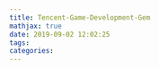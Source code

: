 ```yaml
---
title: Tencent-Game-Development-Gem
mathjax: true
date: 2019-09-02 12:02:25
tags:
categories:
---
```

